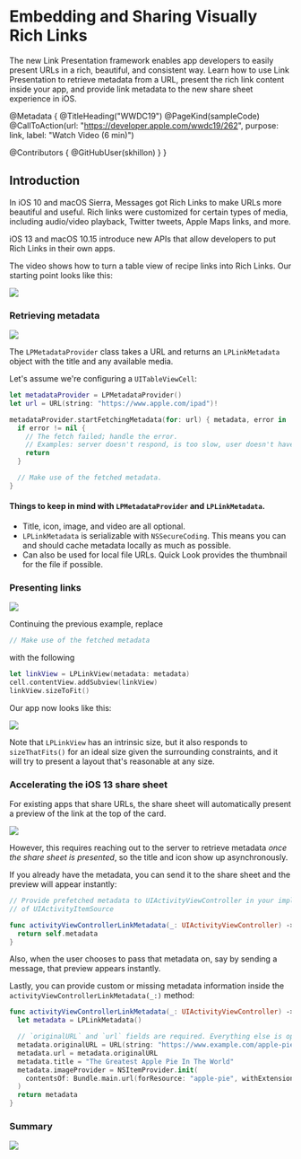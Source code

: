 # Embedding and Sharing Visually Rich Links

The new Link Presentation framework enables app developers to easily present URLs in a rich, beautiful, and consistent way. Learn how to use Link Presentation to retrieve metadata from a URL, present the rich link content inside your app, and provide link metadata to the new share sheet experience in iOS.

@Metadata {
   @TitleHeading("WWDC19")
   @PageKind(sampleCode)
   @CallToAction(url: "https://developer.apple.com/wwdc19/262", purpose: link, label: "Watch Video (6 min)")

   @Contributors {
      @GitHubUser(skhillon)
   }
}



## Introduction
In iOS 10 and macOS Sierra, Messages got Rich Links to make URLs more beautiful and useful. Rich links were customized for certain types of media, including audio/video playback, Twitter tweets, Apple Maps links, and more.

iOS 13 and macOS 10.15 introduce new APIs that allow developers to put Rich Links in their own apps.

The video shows how to turn a table view of recipe links into Rich Links. Our starting point looks like this:

![][starting_point]

### Retrieving metadata
![][lp_metadata_diagram]

The `LPMetadataProvider` class takes a URL and returns an `LPLinkMetadata` object with the title and any available media.

Let's assume we're configuring a `UITableViewCell`:
```swift
let metadataProvider = LPMetadataProvider()
let url = URL(string: "https://www.apple.com/ipad")!

metadataProvider.startFetchingMetadata(for: url) { metadata, error in
  if error != nil {
    // The fetch failed; handle the error.
    // Examples: server doesn't respond, is too slow, user doesn't have network.
    return
  }

  // Make use of the fetched metadata.
}
```

#### Things to keep in mind with `LPMetadataProvider` and `LPLinkMetadata`.
- Title, icon, image, and video are all optional.
- `LPLinkMetadata` is serializable with `NSSecureCoding`. This means you can and should cache metadata locally as much as possible.
- Can also be used for local file URLs. Quick Look provides the thumbnail for the file if possible.

### Presenting links
![][lp_link_view]

Continuing the previous example, replace

```swift
// Make use of the fetched metadata
```

with the following

```swift
let linkView = LPLinkView(metadata: metadata)
cell.contentView.addSubview(linkView)
linkView.sizeToFit()
```

Our app now looks like this:

![][rich_links]

Note that `LPLinkView` has an intrinsic size, but it also responds to `sizeThatFits()` for an ideal size given the surrounding constraints, and it will try to present a layout that's reasonable at any size.


### Accelerating the iOS 13 share sheet

For existing apps that share URLs, the share sheet will automatically present a preview of the link at the top of the card.

![][link_at_top]

However, this requires reaching out to the server to retrieve metadata *once the share sheet is presented*, so the title and icon show up asynchronously.

If you already have the metadata, you can send it to the share sheet and the preview will appear instantly:

```swift
// Provide prefetched metadata to UIActivityViewController in your implementation
// of UIActivityItemSource

func activityViewControllerLinkMetadata(_: UIActivityViewController) -> LPLinkMetadata? {
  return self.metadata
}
```

Also, when the user chooses to pass that metadata on, say by sending a message, that preview appears instantly.

Lastly, you can provide custom or missing metadata information inside the `activityViewControllerLinkMetadata(_:)` method:

```swift
func activityViewControllerLinkMetadata(_: UIActivityViewController) -> LPLinkMetadata? {
  let metadata = LPLinkMetadata()

  // `originalURL` and `url` fields are required. Everything else is optional.
  metadata.originalURL = URL(string: "https://www.example.com/apple-pie")
  metadata.url = metadata.originalURL
  metadata.title = "The Greatest Apple Pie In The World"
  metadata.imageProvider = NSItemProvider.init(
    contentsOf: Bundle.main.url(forResource: "apple-pie", withExtension: "jpg")
  )
  return metadata
}
```

### Summary
![][summary]


[starting_point]: WWDC19-262-starting_point

[lp_metadata_diagram]: WWDC19-262-lp_metadata_diagram

[lp_link_view]: WWDC19-262-lp_link_view

[rich_links]: WWDC19-262-rich_links

[link_at_top]: WWDC19-262-link_at_top

[summary]: WWDC19-262-summary
